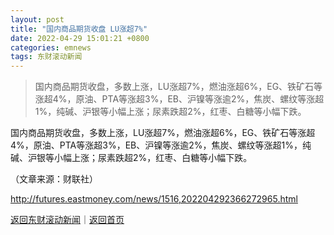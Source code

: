 ```yaml
---
layout: post
title: "国内商品期货收盘 LU涨超7%"
date: 2022-04-29 15:01:21 +0800
categories: emnews
tags: 东财滚动新闻
---
```

> 国内商品期货收盘，多数上涨，LU涨超7%，燃油涨超6%，EG、铁矿石等涨超4%，原油、PTA等涨超3%，EB、沪镍等涨逾2%，焦炭、螺纹等涨超1%，纯碱、沪银等小幅上涨；尿素跌超2%，红枣、白糖等小幅下跌。

<p>国内商品期货收盘，多数上涨，LU涨超7%，燃油涨超6%，EG、铁矿石等涨超4%，原油、PTA等涨超3%，EB、沪镍等涨逾2%，焦炭、螺纹等涨超1%，纯碱、沪银等小幅上涨；尿素跌超2%，红枣、白糖等小幅下跌。</p><p class="em_media">（文章来源：财联社）</p>

<http://futures.eastmoney.com/news/1516,202204292366272965.html>

[返回东财滚动新闻](//finews.withounder.com/emnews/)｜[返回首页](//finews.withounder.com/)